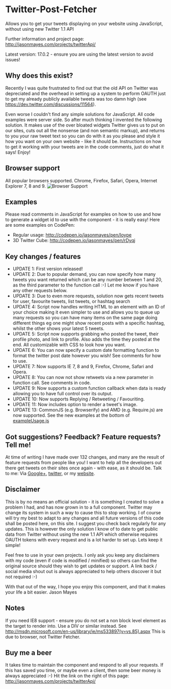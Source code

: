 Twitter-Post-Fetcher
====================

Allows you to get your tweets displaying on your website using JavaScript, without using new Twitter 1.1 API 

Further information and project page: http://jasonmayes.com/projects/twitterApi/

Latest version: 17.0.2 - ensure you are using the latest version to avoid issues!

## Why does this exist?

Recently I was quite frustrated to find out that the old API on Twitter was depreciated and the overhead in setting up a system to perform OAUTH just to get my already publicly available tweets was too damn high (see https://dev.twitter.com/discussions/11564).

Even worse I couldn't find any simple solutions for JavaScript. All code examples were server side. So after much thinking I invented the following solution. It makes use of the over bloated widgets Twitter gives us to put on our sites, cuts out all the nonsense (and non semantic markup), and returns to you your raw tweet text so you can do with it as you please and style it how you want on your own website - like it should be. Instructions on how to get it working with your tweets are in the code comments, just do what it says! Enjoy!

## Browser support

All popular browsers supported. Chrome, Firefox, Safari, Opera, Internet Explorer 7, 8 and 9.
![Browser Support](http://jasonmayes.com/projects/twitterApi/browsers.jpg "Browser Support")

## Examples

Please read comments in JavaScript for examples on how to use and how to generate a widget id to use with the component - it is really easy! Here are some examples on CodePen:

* Regular usage: http://codepen.io/jasonmayes/pen/Ioype
* 3D Twitter Cube: http://codepen.io/jasonmayes/pen/rDyqj

## Key changes / features

* UPDATE 1: First version released!
* UPDATE 2: Due to popular demand, you can now specify how many tweets you want returned which can be any number between 1 and 20, as the third parameter to the function call :-) Let me know if you have any other requests below.
* UPDATE 3: Due to even more requests, solution now gets recent tweets for user, favourite tweets, list tweets, or hashtag search
* UPDATE 4: Script now handles writing HTML to an element with an ID of your choice making it even simpler to use and allows you to queue up many requests so you can have many items on the same page doing different things eg one might show recent posts with a specific hashtag, whilst the other shows your latest 5 tweets.
* UPDATE 5: Script now supports grabbing who posted the tweet, their profile photo, and link to profile. Also adds the time they posted at the end. All customizable with CSS to look how you want.
* UPDATE 6: You can now specify a custom date formatting function to format the twitter post date however you wish! See comments for how to use.
* UPDATE 7: Now supports IE 7, 8 and 9, Firefox, Chrome, Safari and Opera.
* UPDATE 8: You can now not show retweets via a new parameter in function call. See comments in code.
* UPDATE 9: Now supports a custom function callback when data is ready allowing you to have full control over its output.
* UPDATE 10: Now supports Replying / Retweeting / Favouriting.
* UPDATE 11: Now includes option to render a tweet's image.
* UPDATE 13: CommonJS (e.g. Browserify) and AMD (e.g. Require.js) are now supported. See the new examples at the bottom of [exampleUsage.js](js/exampleUsage.js#L200)

## Got suggestions? Feedback? Feature requests? Tell me!

At time of writing I have made over 132 changes, and many are the result of feature requests from people like you! I want to help all the developers out there get tweets on their sites once again - with ease, as it should be. Talk to me: Via [Google+](https://plus.google.com/u/0/+JasonMayes/posts/j65ntqa5Qd3), [twitter](http://www.twitter.com/jason_mayes), or my [website](http://www.jasonmayes.com/).

## Disclaimer

This is by no means an official solution - it is something I created to solve a problem I had, and has now grown in to a full component. Twitter may change its system in such a way to cause this to stop working. I of course will try my best to adapt to any changes and all future versions of this code shall be posted here, on this site. I suggest you check back regularly for any updates. This is however the only solution I know of to date to get public data from Twitter without using the new 1.1 API which otherwise requires OAUTH tokens with every request and is a lot harder to set up. Lets keep it simple!

Feel free to use in your own projects. I only ask you keep any disclaimers with my code (even if code is modified / minified) so others can find the original source should they wish to get updates or support. 
A link back / social media shout out is always appreciated to help others discover it but not required :-)

With that out of the way, I hope you enjoy this component, and that it makes your life a bit easier. Jason Mayes

## Notes

If you need IE8 support - ensure you do not set a non block level element as the target to render into. Use a DIV or similar instead. See http://msdn.microsoft.com/en-us/library/ie/ms533897(v=vs.85).aspx This is due to browser, not Twitter Fetcher.

## Buy me a beer

It takes time to maintain the component and respond to all your requests. If this has saved you time, or maybe even a client, then some beer money is always appreciated :-) Hit the link on the right of this page:
http://jasonmayes.com/projects/twitterApi/
